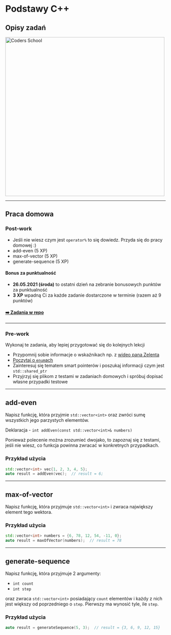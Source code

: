 <!-- .slide: data-background="#111111" -->

# Podstawy C++

## Opisy zadań

<a href="https://coders.school">
    <img width="500px" src="../img/coders_school_logo.png" alt="Coders School" class="plain">
</a>

___

## Praca domowa

### Post-work

* Jeśli nie wiesz czym jest `operator%` to się dowiedz. Przyda się do pracy domowej :)
* add-even (5 XP)
* max-of-vector (5 XP)
* generate-sequence (5 XP)

#### Bonus za punktualność

* **26.05.2021 (środa)** to ostatni dzień na zebranie bonusowych punktów za punktualność
* **3 XP** wpadną Ci za każde zadanie dostarczone w terminie (razem aż 9 punktów)

#### [➡️ Zadania w repo](https://github.com/coders-school/cpp-fundamentals/tree/master/05-recap-homework/04-tasks-description.md)

___

### Pre-work

Wykonaj te zadania, aby lepiej przygotować się do kolejnych lekcji

* Przypomnij sobie informacje o wskaźnikach np. z [wideo pana Zelenta](https://www.youtube.com/watch?v=0DQl74alJzw)
* [Poczytaj o `enum`ach](https://cpp0x.pl/kursy/Kurs-C++/Typ-wyliczeniowy-enum/318)
* Zainteresuj się tematem smart pointerów i poszukaj informacji czym jest `std::shared_ptr`
* Przyjrzyj się plikom z testami w zadaniach domowych i spróbuj dopisać własne przypadki testowe

___

## add-even

Napisz funkcję, która przyjmie `std::vector<int>` oraz zwróci sumę wszystkich jego parzystych elementów.

Deklaracja - `int addEven(const std::vector<int>& numbers)`

Ponieważ polecenie można zrozumieć dwojako, to zapoznaj się z testami, jeśli nie wiesz, co funkcja powinna zwracać w konkretnych przypadkach.

### Przykład użycia

```cpp
std::vector<int> vec{1, 2, 3, 4, 5};
auto result = addEven(vec);  // result = 6;
```

___

## max-of-vector

Napisz funkcję, która przyjmuje `std::vector<int>` i zwraca największy element tego wektora.

### Przykład użycia

```cpp
std::vector<int> numbers = {6, 78, 12, 54, -11, 0};
auto result = maxOfVector(numbers);  // result = 78
```

___

## generate-sequence

Napisz funkcję, która przyjmuje 2 argumenty:

* `int count`
* `int step`

oraz zwraca `std::vector<int>` posiadający `count` elementów i każdy z nich jest większy od poprzedniego o `step`. Pierwszy ma wynosić tyle, ile `step`.

### Przykład użycia

```cpp
auto result = generateSequence(5, 3);  // result = {3, 6, 9, 12, 15}
```
